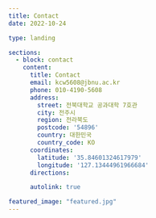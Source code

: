 ```yaml
---
title: Contact
date: 2022-10-24

type: landing

sections:
  - block: contact
    content:
      title: Contact
      email: kcw5608@jbnu.ac.kr
      phone: 010-4190-5608
      address:
        street: 전북대학교 공과대학 7호관 
        city: 전주시
        region: 전라북도
        postcode: '54896'
        country: 대한민국
        country_code: KO
      coordinates:
        latitude: '35.84601324617979'
        longitude: '127.13444961966684'
      directions: 

      autolink: true    

featured_image: "featured.jpg"
---
```

